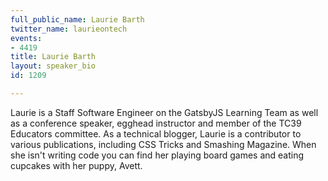 ```yaml
---
full_public_name: Laurie Barth
twitter_name: laurieontech
events:
- 4419
title: Laurie Barth
layout: speaker_bio
id: 1209

---
```

Laurie is a Staff Software Engineer on the GatsbyJS Learning Team as well as a conference speaker, egghead instructor and member of the TC39 Educators committee. As a technical blogger, Laurie is a contributor to various publications, including CSS Tricks and Smashing Magazine. When she isn't writing code you can find her playing board games and eating cupcakes with her puppy, Avett.